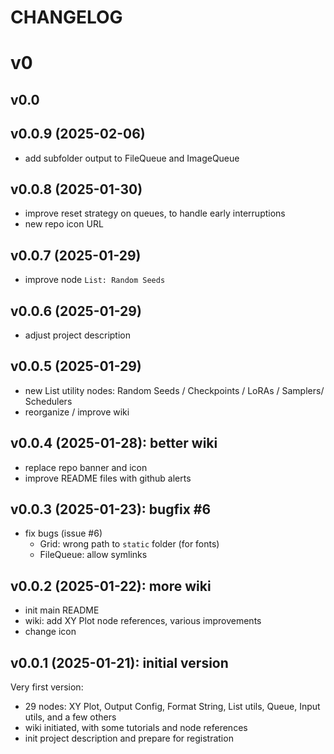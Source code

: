 # CHANGELOG

# v0

## v0.0

## v0.0.9 (2025-02-06)

- add subfolder output to FileQueue and ImageQueue

## v0.0.8 (2025-01-30)

- improve reset strategy on queues, to handle early interruptions
- new repo icon URL

## v0.0.7 (2025-01-29)

- improve node `List: Random Seeds`

## v0.0.6 (2025-01-29)

- adjust project description

## v0.0.5 (2025-01-29)

- new List utility nodes: Random Seeds / Checkpoints / LoRAs / Samplers/ Schedulers
- reorganize / improve wiki

## v0.0.4 (2025-01-28): better wiki

- replace repo banner and icon
- improve README files with github alerts

## v0.0.3 (2025-01-23): bugfix #6

- fix bugs (issue #6)
  - Grid: wrong path to `static` folder (for fonts)
  - FileQueue: allow symlinks

## v0.0.2 (2025-01-22): more wiki

- init main README
- wiki: add XY Plot node references, various improvements
- change icon

## v0.0.1 (2025-01-21): initial version

Very first version:

- 29 nodes: XY Plot, Output Config, Format String, List utils, Queue, Input utils, and a few others
- wiki initiated, with some tutorials and node references
- init project description and prepare for registration
